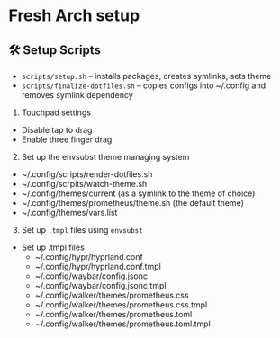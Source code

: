 # Fresh Arch setup

## 🛠️ Setup Scripts
- `scripts/setup.sh` – installs packages, creates symlinks, sets theme
- `scripts/finalize-dotfiles.sh` – copies configs into ~/.config and removes symlink dependency

1. Touchpad settings
- Disable tap to drag
- Enable three finger drag

2. Set up the envsubst theme managing system
- ~/.config/scripts/render-dotfiles.sh
- ~/.config/scrpits/watch-theme.sh
- ~/.config/themes/current (as a symlink to the theme of choice)
- ~/.config/themes/prometheus/theme.sh  (the default theme)
- ~/.config/themes/vars.list

3. Set up `.tmpl` files using `envsubst`
- Set up .tmpl files
  - ~/.config/hypr/hyprland.conf
  - ~/.config/hypr/hyprland.conf.tmpl
  - ~/.config/waybar/config.jsonc
  - ~/.config/waybar/config.jsonc.tmpl
  - ~/.config/walker/themes/prometheus.css
  - ~/.config/walker/themes/prometheus.css.tmpl
  - ~/.config/walker/themes/prometheus.toml
  - ~/.config/walker/themes/prometheus.toml.tmpl

